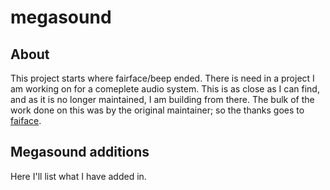 # megasound

## About

This project starts where fairface/beep ended. There is need in a project I am working on for a comeplete audio system.  This is as close as I can find, and as it is no longer maintained, I am building from there.  The bulk of the work done on this was by the original maintainer; so the thanks goes to [faiface](https://github.com/faiface).

## Megasound additions

Here I'll list what I have added in.  
